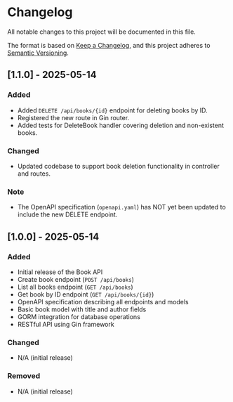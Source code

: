 # Changelog
All notable changes to this project will be documented in this file.

The format is based on [Keep a Changelog](https://keepachangelog.com/en/1.0.0/),
and this project adheres to [Semantic Versioning](https://semver.org/spec/v2.0.0.html).

## [1.1.0] - 2025-05-14
### Added
- Added `DELETE /api/books/{id}` endpoint for deleting books by ID.
- Registered the new route in Gin router.
- Added tests for DeleteBook handler covering deletion and non-existent books.

### Changed
- Updated codebase to support book deletion functionality in controller and routes.

### Note
- The OpenAPI specification (`openapi.yaml`) has NOT yet been updated to include the new DELETE endpoint.

## [1.0.0] - 2025-05-14
### Added
- Initial release of the Book API
- Create book endpoint (`POST /api/books`)
- List all books endpoint (`GET /api/books`)
- Get book by ID endpoint (`GET /api/books/{id}`)
- OpenAPI specification describing all endpoints and models
- Basic book model with title and author fields
- GORM integration for database operations
- RESTful API using Gin framework

### Changed
- N/A (initial release)

### Removed
- N/A (initial release)
